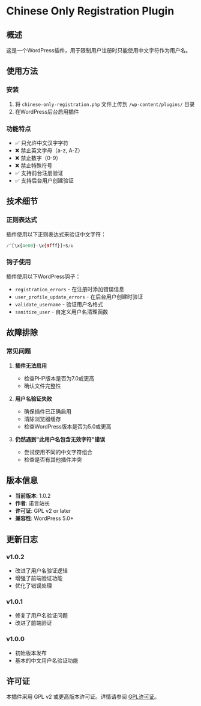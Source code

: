 # Chinese Only Registration Plugin

## 概述

这是一个WordPress插件，用于限制用户注册时只能使用中文字符作为用户名。


## 使用方法

### 安装

1. 将 `chinese-only-registration.php` 文件上传到 `/wp-content/plugins/` 目录
2. 在WordPress后台启用插件


### 功能特点

- ✅ 只允许中文汉字字符
- ❌ 禁止英文字母（a-z, A-Z）
- ❌ 禁止数字（0-9）
- ❌ 禁止特殊符号
- ✅ 支持前台注册验证
- ✅ 支持后台用户创建验证

## 技术细节

### 正则表达式

插件使用以下正则表达式来验证中文字符：

```php
/^[\x{4e00}-\x{9fff}]+$/u
```

### 钩子使用

插件使用以下WordPress钩子：

- `registration_errors` - 在注册时添加错误信息
- `user_profile_update_errors` - 在后台用户创建时验证
- `validate_username` - 验证用户名格式
- `sanitize_user` - 自定义用户名清理函数

## 故障排除

### 常见问题

1. **插件无法启用**
   - 检查PHP版本是否为7.0或更高
   - 确认文件完整性

2. **用户名验证失败**
   - 确保插件已正确启用
   - 清除浏览器缓存
   - 检查WordPress版本是否为5.0或更高

3. **仍然遇到"此用户名包含无效字符"错误**
   - 尝试使用不同的中文字符组合
   - 检查是否有其他插件冲突

## 版本信息

- **当前版本**: 1.0.2
- **作者**: 诺言站长
- **许可证**: GPL v2 or later
- **兼容性**: WordPress 5.0+

## 更新日志

### v1.0.2
- 改进了用户名验证逻辑
- 增强了前端验证功能
- 优化了错误处理

### v1.0.1
- 修复了用户名验证问题
- 改进了前端验证

### v1.0.0
- 初始版本发布
- 基本的中文用户名验证功能

## 许可证

本插件采用 GPL v2 或更高版本许可证。详情请参阅 [GPL许可证](https://www.gnu.org/licenses/gpl-2.0.html)。


